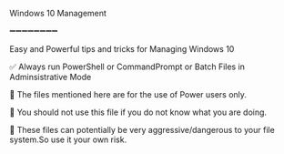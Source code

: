 Windows 10 Management

➖➖➖➖➖➖➖➖



Easy and Powerful tips and tricks for Managing Windows 10


✅ Always run PowerShell or CommandPrompt or Batch Files in Adminsistrative Mode


🛑 The files mentioned here are for the use of Power users only. 

🛑 You should not use this file if you do not know what you are doing.

🛑 These files can potentially be very aggressive/dangerous to your file system.So use it your own risk.


